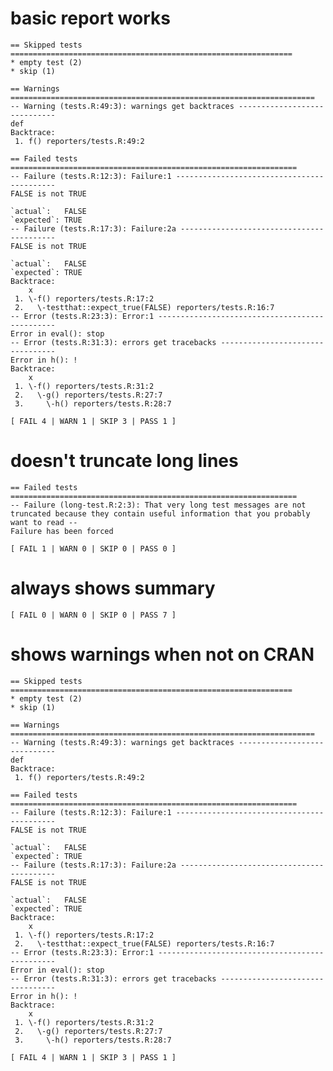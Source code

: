 # basic report works

    == Skipped tests ===============================================================
    * empty test (2)
    * skip (1)
    
    == Warnings ====================================================================
    -- Warning (tests.R:49:3): warnings get backtraces -----------------------------
    def
    Backtrace:
     1. f() reporters/tests.R:49:2
    
    == Failed tests ================================================================
    -- Failure (tests.R:12:3): Failure:1 -------------------------------------------
    FALSE is not TRUE
    
    `actual`:   FALSE
    `expected`: TRUE 
    -- Failure (tests.R:17:3): Failure:2a ------------------------------------------
    FALSE is not TRUE
    
    `actual`:   FALSE
    `expected`: TRUE 
    Backtrace:
        x
     1. \-f() reporters/tests.R:17:2
     2.   \-testthat::expect_true(FALSE) reporters/tests.R:16:7
    -- Error (tests.R:23:3): Error:1 -----------------------------------------------
    Error in eval(): stop
    -- Error (tests.R:31:3): errors get tracebacks ---------------------------------
    Error in h(): !
    Backtrace:
        x
     1. \-f() reporters/tests.R:31:2
     2.   \-g() reporters/tests.R:27:7
     3.     \-h() reporters/tests.R:28:7
    
    [ FAIL 4 | WARN 1 | SKIP 3 | PASS 1 ]

# doesn't truncate long lines

    == Failed tests ================================================================
    -- Failure (long-test.R:2:3): That very long test messages are not truncated because they contain useful information that you probably want to read --
    Failure has been forced
    
    [ FAIL 1 | WARN 0 | SKIP 0 | PASS 0 ]

# always shows summary

    [ FAIL 0 | WARN 0 | SKIP 0 | PASS 7 ]

# shows warnings when not on CRAN

    == Skipped tests ===============================================================
    * empty test (2)
    * skip (1)
    
    == Warnings ====================================================================
    -- Warning (tests.R:49:3): warnings get backtraces -----------------------------
    def
    Backtrace:
     1. f() reporters/tests.R:49:2
    
    == Failed tests ================================================================
    -- Failure (tests.R:12:3): Failure:1 -------------------------------------------
    FALSE is not TRUE
    
    `actual`:   FALSE
    `expected`: TRUE 
    -- Failure (tests.R:17:3): Failure:2a ------------------------------------------
    FALSE is not TRUE
    
    `actual`:   FALSE
    `expected`: TRUE 
    Backtrace:
        x
     1. \-f() reporters/tests.R:17:2
     2.   \-testthat::expect_true(FALSE) reporters/tests.R:16:7
    -- Error (tests.R:23:3): Error:1 -----------------------------------------------
    Error in eval(): stop
    -- Error (tests.R:31:3): errors get tracebacks ---------------------------------
    Error in h(): !
    Backtrace:
        x
     1. \-f() reporters/tests.R:31:2
     2.   \-g() reporters/tests.R:27:7
     3.     \-h() reporters/tests.R:28:7
    
    [ FAIL 4 | WARN 1 | SKIP 3 | PASS 1 ]

